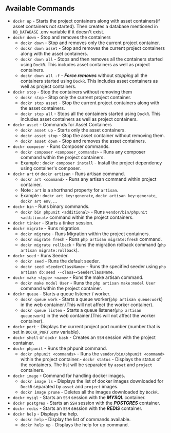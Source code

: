 ## Available Commands

- `dockr up` - Starts the project containers along with asset containers(if asset containers not started). Then creates a database mentioned in `DB_DATABASE` .env variable if it doesn't exist.
- `dockr down` - Stop and removes the containers
    - `dockr down` - Stop and removes only the current project container.
    - `dockr down asset` - Stop and removes the current project containers along with the asset containers.
    - `dockr down all` - Stops and then removes all the containers started using `DockR`. This includes asset containers as well as project containers.
    - `dockr down all -f` - ***Force removes*** without *stopping* all the containers started using `DockR`. This includes asset containers as well as project containers.
- `dockr stop` - Stop the containers without removing them
    - `dockr stop` - Stop only the current project container.
    - `dockr stop asset` - Stop the current project containers along with the asset containers.
    - `dockr stop all` - Stops all the containers started using `DockR`. This includes asset containers as well as project containers.
- `dockr asset` - Commands for Asset Containers
    - `dockr asset up` - Starts only the asset containers.
    - `dockr asset stop` - Stop the asset container without removing them.
    - `dockr asset down` - Stop and removes the asset containers.
- `dockr composer` - Runs Composer commands.
    - `dockr composer <composer_commands>` - Runs any composer command within the project containers.
    - Example : `dockr composer install` - Install the project dependency using container's composer.
- `dockr art` or `dockr artisan` - Runs artisan command.
    - `dockr art <command>` -  Runs any artisan command within project container.
    - Note : `art` is a shorthand property for `artisan`.
    - Example : `dockr art key:generate`, `dockr artisan key:generate`, `dockr art env`, ...
- `dockr bin` - Runs binary commands.
    - `dockr bin phpunit <additional>` - Runs `vendor/bin/phpunit <additional>` command within the project containers.
- `dockr tinker` - Starts a tinker session.
- `dockr migrate` - Runs migration.
    - `dockr migrate` - Runs Migration within the project containers.
    - `dockr migrate fresh` - Runs `php artisan migrate:fresh` command.
    - `dockr migrate rollback` - Runs the migration rollback command (`php artisan migrate:rollback`).
- `dockr seed` - Runs Seeder.
    - `dockr seed` - Runs the default seeder.
    - `dockr seed <SeederClassName>` - Runs the specified seeder using `php artisan db:seed --class=<SeederClassName`.
- `dockr make <type> <name>` - Runs the make artisan command.
    - `dockr make model User` - Runs the `php artisan make:model User` command within the project container.
- `dockr queue` - Starts a queue listener / worker.
    - `dockr queue work` - Starts a queue worker(`php artisan queue:work`) in the web container.(This will not affect the worker container).
    - `dockr queue listen` - Starts a queue listener(`php artisan queue:work`) in the web container.(This will not affect the worker container).
- `dockr port` - Displays the current project port number (number that is set in `DOCKR_PORT` .env variable).
- `dockr shell` or `dockr bash` - Creates an `SSH` session with the project container.
- `dockr phpunit` - Runs the phpunit command.
    - `dockr phpunit <commands>` - Runs the `vendor/bin/phpunit <command>` within the project container.- `dockr status` - Displays the status of the containers. The list will be separated by `asset` and `project` containers.
- `dockr image` - Command for handling docker images.
    - `dockr image ls` - Displays the list of docker images downloaded for `DockR` separated by `asset` and `project` images.
    - `dockr image prune` - Deletes all the images downloaded by `DockR`.
- `dockr mysql` - Starts an `SSH` session with the ***MYSQL*** container.
- `dockr postgres` - Starts an `SSH` session with the ***POSTGRES*** container.
- `dockr redis` - Starts an `SSH` session with the ***REDIS*** container.
- `dockr help` - Displays the help.
    - `dockr help` - Display the list of commands available.
    - `dockr help up` - Displays the help for up command.

